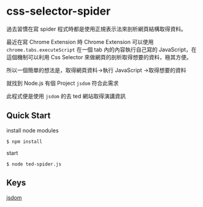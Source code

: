 # css-selector-spider
過去習慣在寫 spider 程式時都是使用正規表示法來剖析網頁結構取得資料。

最近在寫 Chrome Extension 時 Chrome Extension 可以使用 `chrome.tabs.executeScript` 在一個 tab 內的內容執行自己寫的 JavaScript，在這個機制可以利用 Css Selector 來做網頁的剖析取得想要的資料，極其方便。

所以一個簡單的想法是，取得網頁資料->執行 JavaScript ->取得想要的資料

就找到 Node.js 有個 Project `jsdom` 符合此需求

此程式便是使用 `jsdom` 的去 ted 網站取得演講資訊

## Quick Start
install node modules

```
$ npm install
```
start
```
$ node ted-spider.js
```
## Keys
[jsdom](https://github.com/tmpvar/jsdom)
